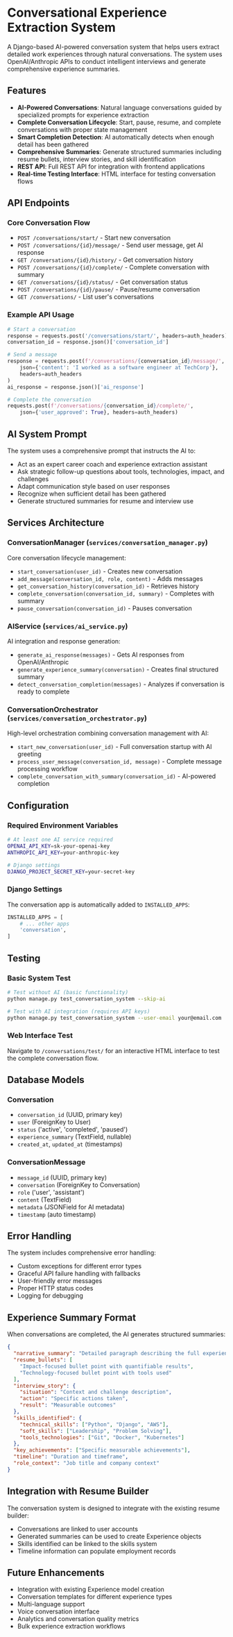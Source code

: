 # Conversational Experience Extraction System

A Django-based AI-powered conversation system that helps users extract detailed work experiences through natural conversations. The system uses OpenAI/Anthropic APIs to conduct intelligent interviews and generate comprehensive experience summaries.

## Features

- **AI-Powered Conversations**: Natural language conversations guided by specialized prompts for experience extraction
- **Complete Conversation Lifecycle**: Start, pause, resume, and complete conversations with proper state management
- **Smart Completion Detection**: AI automatically detects when enough detail has been gathered
- **Comprehensive Summaries**: Generate structured summaries including resume bullets, interview stories, and skill identification
- **REST API**: Full REST API for integration with frontend applications
- **Real-time Testing Interface**: HTML interface for testing conversation flows

## API Endpoints

### Core Conversation Flow

- `POST /conversations/start/` - Start new conversation
- `POST /conversations/{id}/message/` - Send user message, get AI response
- `GET /conversations/{id}/history/` - Get conversation history
- `POST /conversations/{id}/complete/` - Complete conversation with summary
- `GET /conversations/{id}/status/` - Get conversation status
- `POST /conversations/{id}/pause/` - Pause/resume conversation
- `GET /conversations/` - List user's conversations

### Example API Usage

```python
# Start a conversation
response = requests.post('/conversations/start/', headers=auth_headers)
conversation_id = response.json()['conversation_id']

# Send a message
response = requests.post(f'/conversations/{conversation_id}/message/', 
    json={'content': 'I worked as a software engineer at TechCorp'},
    headers=auth_headers
)
ai_response = response.json()['ai_response']

# Complete the conversation
requests.post(f'/conversations/{conversation_id}/complete/', 
    json={'user_approved': True}, headers=auth_headers)
```

## AI System Prompt

The system uses a comprehensive prompt that instructs the AI to:

- Act as an expert career coach and experience extraction assistant
- Ask strategic follow-up questions about tools, technologies, impact, and challenges
- Adapt communication style based on user responses
- Recognize when sufficient detail has been gathered
- Generate structured summaries for resume and interview use

## Services Architecture

### ConversationManager (`services/conversation_manager.py`)
Core conversation lifecycle management:
- `start_conversation(user_id)` - Creates new conversation
- `add_message(conversation_id, role, content)` - Adds messages
- `get_conversation_history(conversation_id)` - Retrieves history
- `complete_conversation(conversation_id, summary)` - Completes with summary
- `pause_conversation(conversation_id)` - Pauses conversation

### AIService (`services/ai_service.py`)
AI integration and response generation:
- `generate_ai_response(messages)` - Gets AI responses from OpenAI/Anthropic
- `generate_experience_summary(conversation)` - Creates final structured summary
- `detect_conversation_completion(messages)` - Analyzes if conversation is ready to complete

### ConversationOrchestrator (`services/conversation_orchestrator.py`)
High-level orchestration combining conversation management with AI:
- `start_new_conversation(user_id)` - Full conversation startup with AI greeting
- `process_user_message(conversation_id, message)` - Complete message processing workflow
- `complete_conversation_with_summary(conversation_id)` - AI-powered completion

## Configuration

### Required Environment Variables

```bash
# At least one AI service required
OPENAI_API_KEY=sk-your-openai-key
ANTHROPIC_API_KEY=your-anthropic-key

# Django settings
DJANGO_PROJECT_SECRET_KEY=your-secret-key
```

### Django Settings
The conversation app is automatically added to `INSTALLED_APPS`:

```python
INSTALLED_APPS = [
    # ... other apps
    'conversation',
]
```

## Testing

### Basic System Test
```bash
# Test without AI (basic functionality)
python manage.py test_conversation_system --skip-ai

# Test with AI integration (requires API keys)
python manage.py test_conversation_system --user-email your@email.com
```

### Web Interface Test
Navigate to `/conversations/test/` for an interactive HTML interface to test the complete conversation flow.

## Database Models

### Conversation
- `conversation_id` (UUID, primary key)
- `user` (ForeignKey to User)
- `status` ('active', 'completed', 'paused')
- `experience_summary` (TextField, nullable)
- `created_at`, `updated_at` (timestamps)

### ConversationMessage
- `message_id` (UUID, primary key)
- `conversation` (ForeignKey to Conversation)
- `role` ('user', 'assistant')
- `content` (TextField)
- `metadata` (JSONField for AI metadata)
- `timestamp` (auto timestamp)

## Error Handling

The system includes comprehensive error handling:
- Custom exceptions for different error types
- Graceful API failure handling with fallbacks
- User-friendly error messages
- Proper HTTP status codes
- Logging for debugging

## Experience Summary Format

When conversations are completed, the AI generates structured summaries:

```json
{
  "narrative_summary": "Detailed paragraph describing the full experience",
  "resume_bullets": [
    "Impact-focused bullet point with quantifiable results",
    "Technology-focused bullet point with tools used"
  ],
  "interview_story": {
    "situation": "Context and challenge description",
    "action": "Specific actions taken",
    "result": "Measurable outcomes"
  },
  "skills_identified": {
    "technical_skills": ["Python", "Django", "AWS"],
    "soft_skills": ["Leadership", "Problem Solving"],
    "tools_technologies": ["Git", "Docker", "Kubernetes"]
  },
  "key_achievements": ["Specific measurable achievements"],
  "timeline": "Duration and timeframe",
  "role_context": "Job title and company context"
}
```

## Integration with Resume Builder

The conversation system is designed to integrate with the existing resume builder:
- Conversations are linked to user accounts
- Generated summaries can be used to create Experience objects
- Skills identified can be linked to the skills system
- Timeline information can populate employment records

## Future Enhancements

- Integration with existing Experience model creation
- Conversation templates for different experience types
- Multi-language support
- Voice conversation interface
- Analytics and conversation quality metrics
- Bulk experience extraction workflows